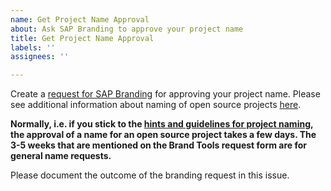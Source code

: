 ```yaml
---
name: Get Project Name Approval
about: Ask SAP Branding to approve your project name
title: Get Project Name Approval
labels: ''
assignees: ''

---
```


Create a [request for SAP Branding](https://www.sapbrandtools.com/naming-center/#/create-request) for approving your project name. Please see additional information about naming of open source projects [here](https://wiki.wdf.sap.corp/wiki/display/ospodocs/Hints+and+Guidelines+for+Project+Naming).

**Normally, i.e. if you stick to the [hints and guidelines for project naming](https://wiki.wdf.sap.corp/wiki/display/ospodocs/Hints+and+Guidelines+for+Project+Naming), the approval of a name for an open source project takes a few days. The 3-5 weeks that are mentioned on the Brand Tools request form are for general name requests.**

Please document the outcome of the branding request in this issue.
